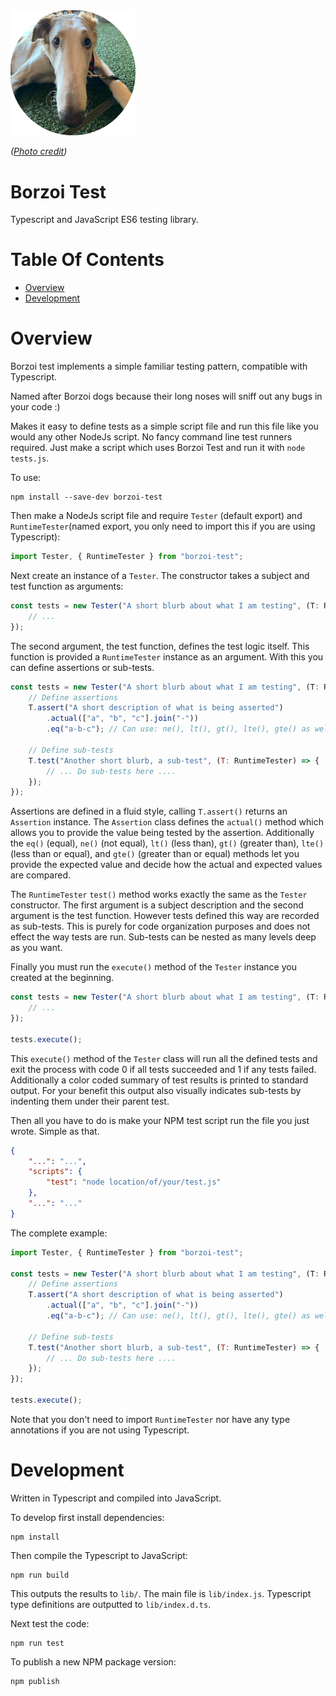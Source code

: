 <img alt="Borzoi dog" width="200px" src="./icon.png">  

*([Photo credit](https://www.instagram.com/birch.the.borzoi/))*

# Borzoi Test
Typescript and JavaScript ES6 testing library.

# Table Of Contents
- [Overview](#overview)
- [Development](#development)

# Overview
Borzoi test implements a simple familiar testing pattern, compatible with 
Typescript.

Named after Borzoi dogs because their long noses will sniff out any bugs in your
code :)

Makes it easy to define tests as a simple script file and run this
file like you would any other NodeJs script. No fancy command line test 
runners required. Just make a script which uses Borzoi Test and run it with
`node tests.js`.

To use:

```
npm install --save-dev borzoi-test
```

Then make a NodeJs script file and require `Tester` (default export) and
`RuntimeTester`(named export, you only need to import this if you are 
using Typescript): 

```js
import Tester, { RuntimeTester } from "borzoi-test";
```

Next create an instance of a `Tester`. The constructor takes a subject and test 
function as arguments:

```js
const tests = new Tester("A short blurb about what I am testing", (T: RuntimeTester) => {
    // ...
});
```

The second argument, the test function, defines the test logic itself. This 
function is provided a `RuntimeTester` instance as an argument. With this you 
can define assertions or sub-tests.

```js
const tests = new Tester("A short blurb about what I am testing", (T: RuntimeTester) => {
    // Define assertions
    T.assert("A short description of what is being asserted")
        .actual(["a", "b", "c"].join("-"))
        .eq("a-b-c"); // Can use: ne(), lt(), gt(), lte(), gte() as well
        
    // Define sub-tests
    T.test("Another short blurb, a sub-test", (T: RuntimeTester) => {
        // ... Do sub-tests here ....
    });
});
```

Assertions are defined in a fluid style, calling `T.assert()` returns an 
`Assertion` instance. The `Assertion` class defines the `actual()` method which
allows you to provide the value being tested by the assertion. Additionally the
`eq()` (equal), `ne()` (not equal), `lt()` (less than), `gt()` (greater than),
`lte()` (less than or equal), and `gte()` (greater than or equal) methods let 
you provide the expected value and decide how the actual and expected values are
compared.

The `RuntimeTester` `test()` method works exactly the same as the `Tester` 
constructor. The first argument is a subject description and the second argument
is the test function. However tests defined this way are recorded as sub-tests. 
This is purely for code organization purposes and does not effect the way tests 
are run. Sub-tests can be nested as many levels deep as you want. 

Finally you must run the `execute()` method of the `Tester` instance you created
at the beginning.

```js
const tests = new Tester("A short blurb about what I am testing", (T: RuntimeTester) => {
    // ...
});

tests.execute();
```

This `execute()` method of the `Tester` class will run all the defined tests and
exit the process with code 0 if all tests succeeded and 1 if any tests failed. 
Additionally a color coded summary of test results is printed to standard
output. For your benefit this output also visually indicates sub-tests by 
indenting them under their parent test.

Then all you have to do is make your NPM test script run the file you just 
wrote. Simple as that.

```json
{
    "...": "...",
    "scripts": {
        "test": "node location/of/your/test.js"
    },
    "...": "..."
}
```

The complete example:

```js
import Tester, { RuntimeTester } from "borzoi-test";

const tests = new Tester("A short blurb about what I am testing", (T: RuntimeTester) => {
    // Define assertions
    T.assert("A short description of what is being asserted")
        .actual(["a", "b", "c"].join("-"))
        .eq("a-b-c"); // Can use: ne(), lt(), gt(), lte(), gte() as well
        
    // Define sub-tests
    T.test("Another short blurb, a sub-test", (T: RuntimeTester) => {
        // ... Do sub-tests here ....
    });
});

tests.execute();
```

Note that you don't need to import `RuntimeTester` nor have any type annotations
if you are not using Typescript.

# Development
Written in Typescript and compiled into JavaScript.

To develop first install dependencies:

```
npm install
```

Then compile the Typescript to JavaScript:

```
npm run build
```

This outputs the results to `lib/`. The main file is `lib/index.js`. Typescript
type definitions are outputted to `lib/index.d.ts`.

Next test the code:

```
npm run test
```

To publish a new NPM package version:

```
npm publish
```
